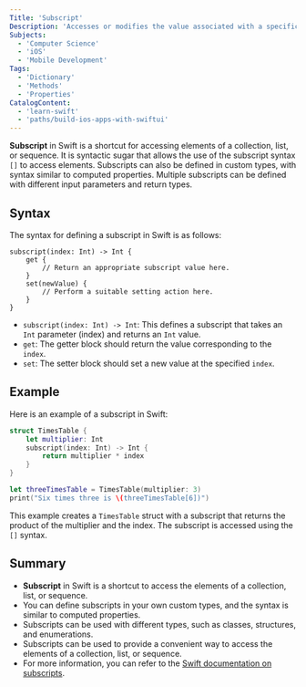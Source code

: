 ```yaml
---
Title: 'Subscript'
Description: 'Accesses or modifies the value associated with a specific key in a dictionary.'
Subjects:
  - 'Computer Science'
  - 'iOS'
  - 'Mobile Development'
Tags:
  - 'Dictionary'
  - 'Methods'
  - 'Properties'
CatalogContent:
  - 'learn-swift'
  - 'paths/build-ios-apps-with-swiftui'
---
```



**Subscript** in Swift is a shortcut for accessing elements of a collection, list, or sequence. It is syntactic sugar that allows the use of the subscript syntax `[]` to access elements. Subscripts can also be defined in custom types, with syntax similar to computed properties. Multiple subscripts can be defined with different input parameters and return types.


## Syntax

The syntax for defining a subscript in Swift is as follows:

```pseudo
subscript(index: Int) -> Int {
    get {
        // Return an appropriate subscript value here.
    }
    set(newValue) {
        // Perform a suitable setting action here.
    }
}
```


- `subscript(index: Int) -> Int`: This defines a subscript that takes an `Int` parameter (index) and returns an `Int` value.
- `get`: The getter block should return the value corresponding to the `index`.
- `set`: The setter block should set a new value at the specified `index`. 
## Example

Here is an example of a subscript in Swift:

```swift
struct TimesTable {
    let multiplier: Int
    subscript(index: Int) -> Int {
        return multiplier * index
    }
}

let threeTimesTable = TimesTable(multiplier: 3)
print("Six times three is \(threeTimesTable[6])")
```

This example creates a `TimesTable` struct with a subscript that returns the product of the multiplier and the index. The subscript is accessed using the `[]` syntax.  

## Summary

- **Subscript** in Swift is a shortcut to access the elements of a collection, list, or sequence.  
- You can define subscripts in your own custom types, and the syntax is similar to computed properties.
- Subscripts can be used with different types, such as classes, structures, and enumerations.  
- Subscripts can be used to provide a convenient way to access the elements of a collection, list, or sequence.
- For more information, you can refer to the [Swift documentation on subscripts](https://docs.swift.org/swift-book/LanguageGuide/Subscripts.html).
